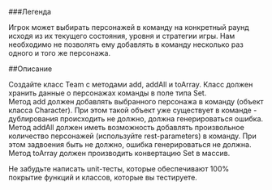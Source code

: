 ###Легенда  

Игрок может выбирать персонажей в команду на конкретный раунд исходя из их текущего состояния, уровня и стратегии игры. Нам необходимо не позволять ему добавлять в команду несколько раз одного и того же персонажа.  

##Описание  

Создайте класс Team с методами add, addAll и toArray. Класс должен хранить данные о персонажах команды в поле типа Set.  
Метод add должен добавлять выбранного персонажа в команду (объект класса Character). При этом такой объект уже существует в команде - дублирования происходить не должно, должна генерироваться ошибка.  
Метод addAll должен иметь возможность добавлять произвольное количество персонажей (используйте rest-parameters) в команду. При этом задвоения быть не должно, ошибка генерироваться не должна.  
Метод toArray должен производить конвертацию Set в массив.  

Не забудьте написать unit-тесты, которые обеспечивают 100% покрытие функций и классов, которые вы тестируете.

